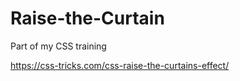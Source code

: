﻿# Raise-the-Curtain
 Part of my CSS training
 
 https://css-tricks.com/css-raise-the-curtains-effect/
